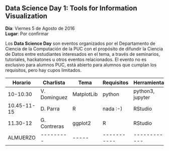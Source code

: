 ## Data Science Day 1: Tools for Information Visualization
**Día**: Viernes 5 de Agosto de 2016 <br/>
**Lugar**: Por confirmar

Los **Data Science Day** son eventos organizados por el Departamento de Ciencia de la Computación 
de la PUC con el propósito de difundir la Ciencia de Datos entre estudiantes interesados en el tema,
a través de seminarios, tutoriales, hackatones u otros eventos relacionados.
El evento no es exclusivo para alumnos PUC, está abierto para alumnos que cumplan los requisitos, pero
hay cupos limitados. 

| Horario	| Charlista	| Tema	| Requisitos	| Herramientas	| Descripcion |
| ------- | --------- | ----- | ----------- | ------------- | ----------- | 
| 10-10.30 | V. Dominguez | MatplotLib | python | python3, jupyter | ----------- | 
| 10.45-11-15 | D. Parra | R | nada :-) | RStudio | ----------- | 
| 11.30-12 | G. Contreras | ggplot2 | R | RStudio | ----------- | 
| ALMUERZO | --------- | ----- | ----------- | ------------- | ----------- | 

<!--- 2 - 2.30	[J. Schellman]	Shiny	R	RStudio, HTML		
2.45-3.15	V. Peña	Aplicaciones		d3.js, leaflet.js	Casos de uso de Visualizacion y Analytics	
3.30-4.15	N. Kawas	D3.js	Javascript	Navegador actual	Intro a D3.js	
4.30-5	I. Donoso	D3.js	D3.js 101	Navegador actual	Interacciones	
5.15-5.45	D. Flores	Dashboards	Javascript	DC.js, Crossfilter.js	Implementacion de dashboard	-->

